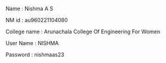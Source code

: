 Name : Nishma A S

NM id : au960221104080

College name : Arunachala College Of Engineering For Women

User Name : NISHMA

Password : nishmaas23
